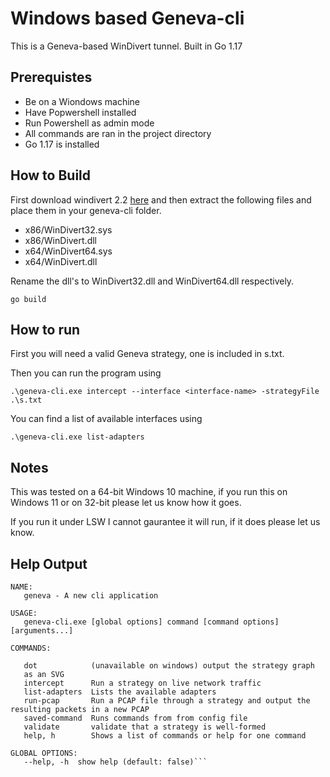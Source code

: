 # Windows based Geneva-cli

This is a Geneva-based WinDivert tunnel. Built in Go 1.17

## Prerequistes

- Be on a Wiondows machine
- Have Popwershell installed
- Run Powershell as admin mode
- All commands are ran in the project directory
- Go 1.17 is installed

## How to Build

First download windivert 2.2 [here](https://www.reqrypt.org/windivert.html) and then extract the following files and place them in your geneva-cli folder.
- x86/WinDivert32.sys
- x86/WinDivert.dll
- x64/WinDivert64.sys
- x64/WinDivert.dll

Rename the dll's to WinDivert32.dll and WinDivert64.dll respectively.

`go build`

## How to run

First you will need a valid Geneva strategy, one is included in s.txt.

Then you can run the program using

`.\geneva-cli.exe intercept --interface <interface-name> -strategyFile .\s.txt`

You can find a list of available interfaces using

`.\geneva-cli.exe list-adapters`

## Notes

This was tested on a 64-bit Windows 10 machine, if you run this on Windows 11 or on 32-bit please let us know how it goes.

If you run it under LSW I cannot gaurantee it will run, if it does please let us know.

## Help Output
```
NAME:
   geneva - A new cli application

USAGE:
   geneva-cli.exe [global options] command [command options] [arguments...]

COMMANDS:

   dot            (unavailable on windows) output the strategy graph 
   as an SVG
   intercept      Run a strategy on live network traffic
   list-adapters  Lists the available adapters
   run-pcap       Run a PCAP file through a strategy and output the resulting packets in a new PCAP
   saved-command  Runs commands from from config file
   validate       validate that a strategy is well-formed
   help, h        Shows a list of commands or help for one command

GLOBAL OPTIONS:
   --help, -h  show help (default: false)```